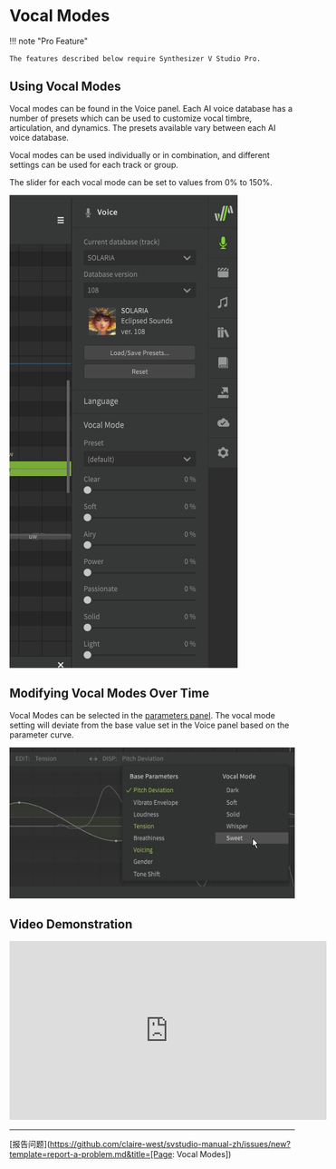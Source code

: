 # Vocal Modes

!!! note "Pro Feature"

    The features described below require Synthesizer V Studio Pro.

## Using Vocal Modes
Vocal modes can be found in the Voice panel. Each AI voice database has a number of presets which can be used to customize vocal timbre, articulation, and dynamics. The presets available vary between each AI voice database.

Vocal modes can be used individually or in combination, and different settings can be used for each track or group.

The slider for each vocal mode can be set to values from 0% to 150%.

![SOLARIA Vocal Modes](../img/ai-functions/vocal-modes.png)

## Modifying Vocal Modes Over Time

Vocal Modes can be selected in the [parameters panel](../parameters/editing-parameters.md). The vocal mode setting will deviate from the base value set in the Voice panel based on the parameter curve.

![Vocal Modes as Parameters](../img/ai-functions/vocal-modes-as-parameters.png)

## Video Demonstration

<iframe width="560" height="315" src="https://www.youtube-nocookie.com/embed/Yb8m_HmBEt4" title="YouTube video player" frameborder="0" allowfullscreen></iframe>

---

[报告问题](https://github.com/claire-west/svstudio-manual-zh/issues/new?template=report-a-problem.md&title=[Page: Vocal Modes])